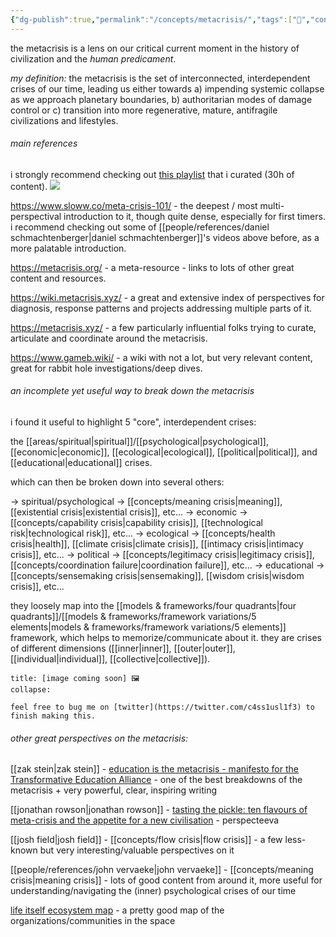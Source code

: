 ```yaml
---
{"dg-publish":true,"permalink":"/concepts/metacrisis/","tags":["🌿","concept","metacrisis"],"created":"2023-10-31T15:56:54.956-03:00","updated":"2024-07-07T16:40:12.566-03:00"}
---
```


the metacrisis is a lens on our critical current moment in the history of civilization and the *human predicament*.

*my definition:* the metacrisis is the set of interconnected, interdependent crises of our time, leading us either towards a) impending systemic collapse as we approach planetary boundaries, b) authoritarian modes of damage control or c) transition into more regenerative, mature, antifragile civilizations and lifestyles.

###### main references

i strongly recommend checking out [this playlist](https://www.youtube.com/playlist?list=PLj8H7uBaUwDvd18QrEPugPMD5Z6Y0W-vB) that i curated (30h of content).
![](https://www.youtube.com/playlist?list=PLj8H7uBaUwDvd18QrEPugPMD5Z6Y0W-vB)

https://www.sloww.co/meta-crisis-101/ - the deepest / most multi-perspectival introduction to it, though quite dense, especially for first timers. i recommend checking out some of [[people/references/daniel schmachtenberger\|daniel schmachtenberger]]'s videos above before, as a more palatable introduction.

https://metacrisis.org/ - a meta-resource - links to lots of other great content and resources.

https://wiki.metacrisis.xyz/ - a great and extensive index of perspectives for diagnosis, response patterns and projects addressing multiple parts of it.

https://metacrisis.xyz/ - a few particularly influential folks trying to curate, articulate and coordinate around the metacrisis.

https://www.gameb.wiki/ - a wiki with not a lot, but very relevant content, great for rabbit hole investigations/deep dives.

###### an incomplete yet useful way to break down the metacrisis

i found it useful to highlight 5 "core", interdependent crises:

the [[areas/spiritual\|spiritual]]/[[psychological\|psychological]], [[economic\|economic]], [[ecological\|ecological]], [[political\|political]], and [[educational\|educational]] crises.

which can then be broken down into several others:

-> spiritual/psychological -> [[concepts/meaning crisis\|meaning]], [[existential crisis\|existential crisis]], etc...
-> economic -> [[concepts/capability crisis\|capability crisis]], [[technological risk\|technological risk]], etc...
-> ecological -> [[concepts/health crisis\|health]], [[climate crisis\|climate crisis]], [[intimacy crisis\|intimacy crisis]], etc...
-> political -> [[concepts/legitimacy crisis\|legitimacy crisis]], [[concepts/coordination failure\|coordination failure]], etc...
-> educational -> [[concepts/sensemaking crisis\|sensemaking]], [[wisdom crisis\|wisdom crisis]], etc...

they loosely map into the [[models & frameworks/four quadrants\|four quadrants]]/[[models & frameworks/framework variations/5 elements\|models & frameworks/framework variations/5 elements]] framework, which helps to memorize/communicate about it. they are crises of different dimensions ([[inner\|inner]], [[outer\|outer]], [[individual\|individual]], [[collective\|collective]]).

```ad-warning
title: [image coming soon] 🖼
collapse:

feel free to bug me on [twitter](https://twitter.com/c4ss1usl1f3) to finish making this.
```

###### other great perspectives on the metacrisis:

[[zak stein\|zak stein]] - [education is the metacrisis - manifesto for the Transformative Education Alliance](https://systems-souls-society.com/education-is-the-metacrisis/) - one of the best breakdowns of the metacrisis + very powerful, clear, inspiring writing

[[jonathan rowson\|jonathan rowson]] - [tasting the pickle: ten flavours of meta-crisis and the appetite for a new civilisation](https://systems-souls-society.com/tasting-the-pickle-ten-flavours-of-meta-crisis-and-the-appetite-for-a-new-civilisation/) - perspecteeva

[[josh field\|josh field]] - [[concepts/flow crisis\|flow crisis]] - a few less-known but very interesting/valuable perspectives on it

[[people/references/john vervaeke\|john vervaeke]] - [[concepts/meaning crisis\|meaning crisis]] - lots of good content from around it, more useful for understanding/navigating the (inner) psychological crises of our time

[life itself ecosystem map](https://ecosystem.lifeitself.us/) - a pretty good map of the organizations/communities in the space